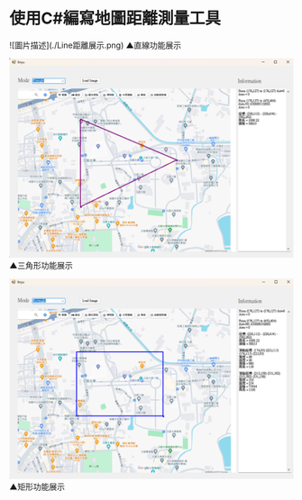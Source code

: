 <h1>使用C#編寫地圖距離測量工具</h1>
![圖片描述](./Line距離展示.png)
▲直線功能展示

![圖片描述](./三角形距離展示.png)
▲三角形功能展示

![圖片描述](./矩形距離展示.png)
▲矩形功能展示
